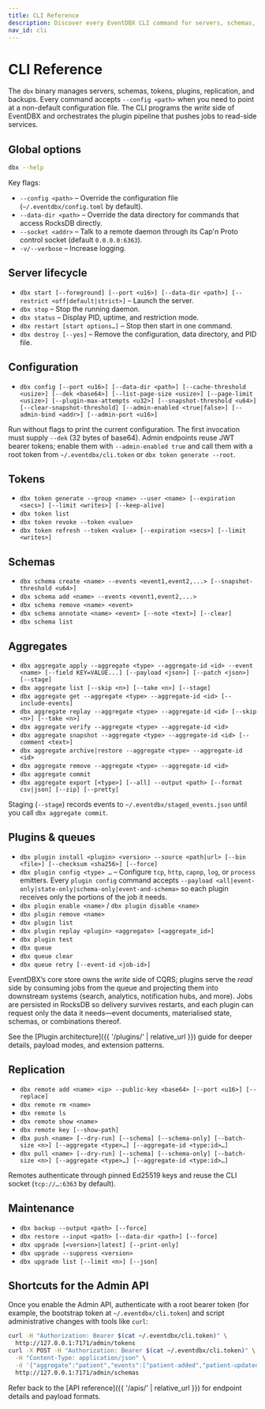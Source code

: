 ```yaml
---
title: CLI Reference
description: Discover every EventDBX CLI command for servers, schemas, tokens, and aggregates.
nav_id: cli
---
```


# CLI Reference

The `dbx` binary manages servers, schemas, tokens, plugins, replication, and backups. Every command accepts `--config <path>` when you need to point at a non-default configuration file. The CLI programs the *write* side of EventDBX and orchestrates the plugin pipeline that pushes jobs to read-side services.

## Global options

```bash
dbx --help
```

Key flags:

- `--config <path>` – Override the configuration file (`~/.eventdbx/config.toml` by default).
- `--data-dir <path>` – Override the data directory for commands that access RocksDB directly.
- `--socket <addr>` – Talk to a remote daemon through its Cap'n Proto control socket (default `0.0.0.0:6363`).
- `-v/--verbose` – Increase logging.

## Server lifecycle

- `dbx start [--foreground] [--port <u16>] [--data-dir <path>] [--restrict <off|default|strict>]` – Launch the server.
- `dbx stop` – Stop the running daemon.
- `dbx status` – Display PID, uptime, and restriction mode.
- `dbx restart [start options…]` – Stop then start in one command.
- `dbx destroy [--yes]` – Remove the configuration, data directory, and PID file.

## Configuration

- `dbx config [--port <u16>] [--data-dir <path>] [--cache-threshold <usize>] [--dek <base64>] [--list-page-size <usize>] [--page-limit <usize>] [--plugin-max-attempts <u32>] [--snapshot-threshold <u64>] [--clear-snapshot-threshold] [--admin-enabled <true|false>] [--admin-bind <addr>] [--admin-port <u16>]`

Run without flags to print the current configuration. The first invocation must supply `--dek` (32 bytes of base64). Admin endpoints reuse JWT bearer tokens; enable them with `--admin-enabled true` and call them with a root token from `~/.eventdbx/cli.token` or `dbx token generate --root`.

## Tokens

- `dbx token generate --group <name> --user <name> [--expiration <secs>] [--limit <writes>] [--keep-alive]`
- `dbx token list`
- `dbx token revoke --token <value>`
- `dbx token refresh --token <value> [--expiration <secs>] [--limit <writes>]`

## Schemas

- `dbx schema create <name> --events <event1,event2,...> [--snapshot-threshold <u64>]`
- `dbx schema add <name> --events <event1,event2,...>`
- `dbx schema remove <name> <event>`
- `dbx schema annotate <name> <event> [--note <text>] [--clear]`
- `dbx schema list`

## Aggregates

- `dbx aggregate apply --aggregate <type> --aggregate-id <id> --event <name> [--field KEY=VALUE...] [--payload <json>] [--patch <json>] [--stage]`
- `dbx aggregate list [--skip <n>] [--take <n>] [--stage]`
- `dbx aggregate get --aggregate <type> --aggregate-id <id> [--include-events]`
- `dbx aggregate replay --aggregate <type> --aggregate-id <id> [--skip <n>] [--take <n>]`
- `dbx aggregate verify --aggregate <type> --aggregate-id <id>`
- `dbx aggregate snapshot --aggregate <type> --aggregate-id <id> [--comment <text>]`
- `dbx aggregate archive|restore --aggregate <type> --aggregate-id <id>`
- `dbx aggregate remove --aggregate <type> --aggregate-id <id>`
- `dbx aggregate commit`
- `dbx aggregate export [<type>] [--all] --output <path> [--format csv|json] [--zip] [--pretty]`

Staging (`--stage`) records events to `~/.eventdbx/staged_events.json` until you call `dbx aggregate commit`.

## Plugins & queues

- `dbx plugin install <plugin> <version> --source <path|url> [--bin <file>] [--checksum <sha256>] [--force]`
- `dbx plugin config <type> …` – Configure `tcp`, `http`, `capnp`, `log`, or `process` emitters. Every `plugin config` command accepts `--payload <all|event-only|state-only|schema-only|event-and-schema>` so each plugin receives only the portions of the job it needs.
- `dbx plugin enable <name>` / `dbx plugin disable <name>`
- `dbx plugin remove <name>`
- `dbx plugin list`
- `dbx plugin replay <plugin> <aggregate> [<aggregate_id>]`
- `dbx plugin test`
- `dbx queue`
- `dbx queue clear`
- `dbx queue retry [--event-id <job-id>]`

EventDBX’s core store owns the *write* side of CQRS; plugins serve the *read* side by consuming jobs from the queue and projecting them into downstream systems (search, analytics, notification hubs, and more). Jobs are persisted in RocksDB so delivery survives restarts, and each plugin can request only the data it needs—event documents, materialised state, schemas, or combinations thereof.

See the [Plugin architecture]({{ '/plugins/' | relative_url }}) guide for deeper details, payload modes, and extension patterns.

## Replication

- `dbx remote add <name> <ip> --public-key <base64> [--port <u16>] [--replace]`
- `dbx remote rm <name>`
- `dbx remote ls`
- `dbx remote show <name>`
- `dbx remote key [--show-path]`
- `dbx push <name> [--dry-run] [--schema] [--schema-only] [--batch-size <n>] [--aggregate <type>…] [--aggregate-id <type:id>…]`
- `dbx pull <name> [--dry-run] [--schema] [--schema-only] [--batch-size <n>] [--aggregate <type>…] [--aggregate-id <type:id>…]`

Remotes authenticate through pinned Ed25519 keys and reuse the CLI socket (`tcp://…:6363` by default).

## Maintenance

- `dbx backup --output <path> [--force]`
- `dbx restore --input <path> [--data-dir <path>] [--force]`
- `dbx upgrade [<version>|latest] [--print-only]`
- `dbx upgrade --suppress <version>`
- `dbx upgrade list [--limit <n>] [--json]`

## Shortcuts for the Admin API

Once you enable the Admin API, authenticate with a root bearer token (for example, the bootstrap token at `~/.eventdbx/cli.token`) and script administrative changes with tools like `curl`:

```bash
curl -H "Authorization: Bearer $(cat ~/.eventdbx/cli.token)" \
  http://127.0.0.1:7171/admin/tokens
curl -X POST -H "Authorization: Bearer $(cat ~/.eventdbx/cli.token)" \
  -H "Content-Type: application/json" \
  -d '{"aggregate":"patient","events":["patient-added","patient-updated"]}' \
  http://127.0.0.1:7171/admin/schemas
```

Refer back to the [API reference]({{ '/apis/' | relative_url }}) for endpoint details and payload formats.
